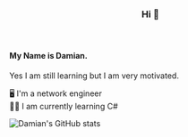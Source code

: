 ###  <p style="text-align:center"> Hi 👋 </p> </br>
#### My Name is Damian. </br>
Yes I am still learning but I am very motivated. </br>


🖥️ I'm a network engineer</br>
🧑‍💻 I am currently learning C#</br>

![Damian's GitHub stats](https://github-readme-stats.vercel.app/api?username=Scherlda&show_icons=true&theme=radical)

